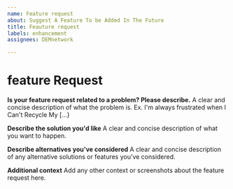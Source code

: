 ```yaml
---
name: Feature request
about: Suggest A Feature To be Added In The Future
title: Feauture request
labels: enhancement
assignees: DEMnetwork

---
```


# feature Request

**Is your feature request related to a problem? Please describe.**
A clear and concise description of what the problem is. Ex. I'm always frustrated when I Can't Recycle My [...}

**Describe the solution you'd like**
A clear and concise description of what you want to happen.

**Describe alternatives you've considered**
A clear and concise description of any alternative solutions or features you've considered.

**Additional context**
Add any other context or screenshots about the feature request here.

